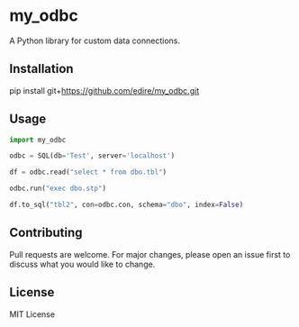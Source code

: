 # my_odbc

A Python library for custom data connections.

## Installation

pip install git+https://github.com/edire/my_odbc.git

## Usage

```python
import my_odbc

odbc = SQL(db='Test', server='localhost')

df = odbc.read("select * from dbo.tbl")

odbc.run("exec dbo.stp")

df.to_sql("tbl2", con=odbc.con, schema="dbo", index=False)
```

## Contributing

Pull requests are welcome. For major changes, please open an issue first to discuss what you would like to change.

## License

MIT License